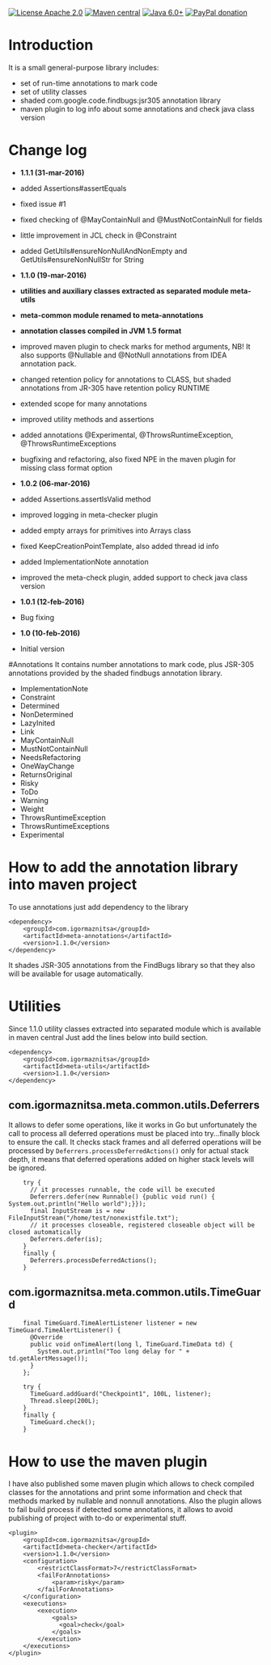 [![License Apache 2.0](https://img.shields.io/badge/license-Apache%20License%202.0-green.svg)](http://www.apache.org/licenses/LICENSE-2.0)
[![Maven central](https://maven-badges.herokuapp.com/maven-central/com.igormaznitsa/meta-annotations/badge.svg)](http://search.maven.org/#artifactdetails|com.igormaznitsa|meta-annotations|1.1.0|jar)
[![Java 6.0+](https://img.shields.io/badge/java-6.0%2b-green.svg)](http://www.oracle.com/technetwork/java/javase/downloads/index.html)
[![PayPal donation](https://img.shields.io/badge/donation-PayPal-red.svg)](https://www.paypal.com/cgi-bin/webscr?cmd=_s-xclick&hosted_button_id=AHWJHJFBAWGL2)

# Introduction
It is a small general-purpose library includes:
* set of run-time annotations to mark code
* set of utility classes
* shaded com.google.code.findbugs:jsr305 annotation library
* maven plugin to log info about some annotations and check java class version

# Change log
* __1.1.1 (31-mar-2016)__
 * added Assertions#assertEquals
 * fixed issue #1
 * fixed checking of @MayContainNull and @MustNotContainNull for fields
 * little improvement in JCL check in @Constraint
 * added GetUtils#ensureNonNullAndNonEmpty and GetUtils#ensureNonNullStr for String

* __1.1.0 (19-mar-2016)__
 * __utilities and auxiliary classes extracted as separated module meta-utils__
 * __meta-common module renamed to meta-annotations__
 * __annotation classes compiled in JVM 1.5 format__
 * improved maven plugin to check marks for method arguments, NB! It also supports @Nullable and @NotNull annotations from IDEA annotation pack.
 * changed retention policy for annotations to CLASS, but shaded annotations from JR-305 have retention policy RUNTIME
 * extended scope for many annotations
 * improved utility methods and assertions
 * added annotations @Experimental, @ThrowsRuntimeException, @ThrowsRuntimeExceptions
 * bugfixing and refactoring, also fixed NPE in the maven plugin for missing class format option

* __1.0.2 (06-mar-2016)__
 * added Assertions.assertIsValid method
 * improved logging in meta-checker plugin
 * added empty arrays for primitives into Arrays class
 * fixed KeepCreationPointTemplate, also added thread id info
 * added ImplementationNote annotation
 * improved the meta-check plugin, added support to check java class version 

* __1.0.1 (12-feb-2016)__
 * Bug fixing

* __1.0 (10-feb-2016)__
 * Initial version

#Annotations
It contains number annotations to mark code, plus JSR-305 annotations provided by the shaded findbugs annotation library.
* ImplementationNote
* Constraint
* Determined
* NonDetermined
* LazyInited
* Link
* MayContainNull
* MustNotContainNull
* NeedsRefactoring
* OneWayChange
* ReturnsOriginal
* Risky
* ToDo
* Warning
* Weight
* ThrowsRuntimeException
* ThrowsRuntimeExceptions
* Experimental

# How to add the annotation library into maven project
To use annotations just add dependency to the library
```
<dependency>
    <groupId>com.igormaznitsa</groupId>
    <artifactId>meta-annotations</artifactId>
    <version>1.1.0</version>
</dependency>
```
It shades JSR-305 annotations from the FindBugs library so that they also will be available for usage automatically.

# Utilities
Since 1.1.0 utility classes extracted into separated module which is available in maven central
Just add the lines below into build section.
```
<dependency>
    <groupId>com.igormaznitsa</groupId>
    <artifactId>meta-utils</artifactId>
    <version>1.1.0</version>
</dependency>
```
## com.igormaznitsa.meta.common.utils.Deferrers
It allows to defer some operations, like it works in Go but unfortunately the call to process all deferred operations must be placed into try...finally block to ensure the call.
It checks stack frames and all deferred operations will be processed by `Deferrers.processDeferredActions()` only for actual stack depth, it means that deferred operations added on higher stack levels will be ignored.
```
    try {
      // it processes runnable, the code will be executed
      Deferrers.defer(new Runnable() {public void run() { System.out.println("Hello world");}});
      final InputStream is = new FileInputStream("/home/test/nonexistfile.txt");
      // it processes closeable, registered closeable object will be closed automatically
      Deferrers.defer(is);
    }
    finally {
      Deferrers.processDeferredActions();
    }
```
## com.igormaznitsa.meta.common.utils.TimeGuard
```
    final TimeGuard.TimeAlertListener listener = new TimeGuard.TimeAlertListener() {
      @Override
      public void onTimeAlert(long l, TimeGuard.TimeData td) {
        System.out.println("Too long delay for " + td.getAlertMessage());
      }
    };

    try {
      TimeGuard.addGuard("Checkpoint1", 100L, listener);
      Thread.sleep(200L);
    }
    finally {
      TimeGuard.check();
    }
```

# How to use the maven plugin
I have also published some maven plugin which allows to check compiled classes for the annotations and print some information and check that methods marked by nullable and nonnull annotations.
Also the plugin allows to fail build process if detected some annotations, it allows to avoid publishing of project with to-do or experimental stuff.
```
<plugin>
    <groupId>com.igormaznitsa</groupId>
    <artifactId>meta-checker</artifactId>
    <version>1.1.0</version>
    <configuration>
        <restrictClassFormat>7</restrictClassFormat>
        <failForAnnotations>
            <param>risky</param>
        </failForAnnotations>
    </configuration>
    <executions>
        <execution>
            <goals>
              <goal>check</goal>
            </goals>
        </execution>
    </executions>
</plugin>
```
